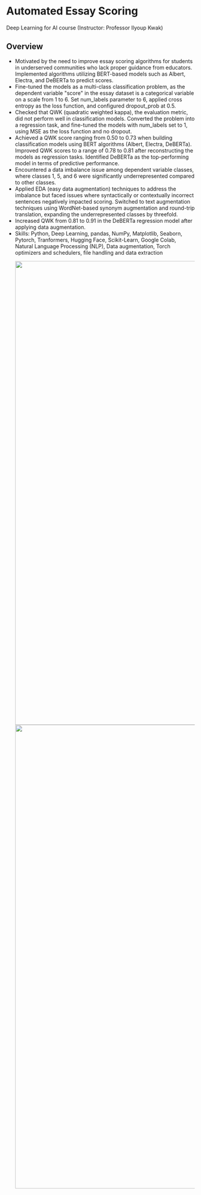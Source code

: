 
# Automated Essay Scoring 
Deep Learning for AI course (Instructor: Professor Ilyoup Kwak) 
 
## Overview
- Motivated by the need to improve essay scoring algorithms for students in underserved communities who lack proper guidance from educators. Implemented algorithms utilizing BERT-based models such as Albert, Electra, and DeBERTa to predict scores.
- Fine-tuned the models as a multi-class classification problem, as the dependent variable "score" in the essay dataset is a categorical variable on a scale from 1 to 6. Set num_labels parameter to 6, applied cross entropy as the loss function, and configured dropout_prob at 0.5.
- Checked that QWK (quadratic weighted kappa), the evaluation metric, did not perform well in classification models. Converted the problem into a regression task, and fine-tuned the models with num_labels set to 1, using MSE as the loss function and no dropout.
- Achieved a QWK score ranging from 0.50 to 0.73 when building classification models using BERT algorithms (Albert, Electra, DeBERTa). Improved QWK scores to a range of 0.78 to 0.81 after reconstructing the models as regression tasks. Identified DeBERTa as the top-performing model in terms of predictive performance.
- Encountered a data imbalance issue among dependent variable classes, where classes 1, 5, and 6 were significantly underrepresented compared to other classes.
- Applied EDA (easy data augmentation) techniques to address the imbalance but faced issues where syntactically or contextually incorrect sentences negatively impacted scoring. Switched to text augmentation techniques using WordNet-based synonym augmentation and round-trip translation, expanding the underrepresented classes by threefold.
- Increased QWK from 0.81 to 0.91 in the DeBERTa regression model after applying data augmentation.
- Skills: Python, Deep Learning, pandas, NumPy, Matplotlib, Seaborn, Pytorch, Tranformers, Hugging Face, Scikit-Learn, Google Colab, Natural Language Processing (NLP), Data augmentation, Torch optimizers and schedulers, file handling and data extraction
  <br>
  <p align="center">
  <img width="1235" alt="스크린샷 2024-09-12 15 18 08" src="https://github.com/user-attachments/assets/432e81fd-a8b7-48c8-9b77-91153fbe4b3f">
   <img width="1235" alt="스크린샷 2024-09-12 15 18 45" src="https://github.com/user-attachments/assets/98c2f2d0-a73e-4286-9d59-e8e5a9dc19fb">

</p>
